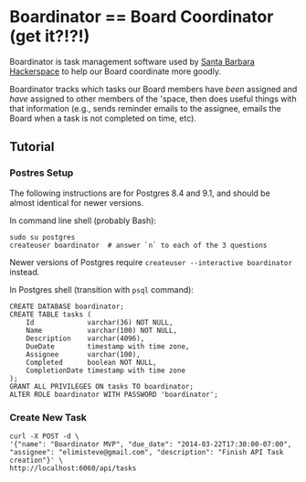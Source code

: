 # Boardinator == Board Coordinator (get it?!?!)

Boardinator is task management software used by [Santa Barbara
Hackerspace](http://sbhackerspace.com) to help our Board coordinate
more goodly.

Boardinator tracks which tasks our Board members have _been_ assigned
and _have_ assigned to other members of the 'space, then does useful
things with that information (e.g., sends reminder emails to the
assignee, emails the Board when a task is not completed on time, etc).


## Tutorial

### Postres Setup

The following instructions are for Postgres 8.4 and 9.1, and should be
almost identical for newer versions.

In command line shell (probably Bash):

```
sudo su postgres
createuser boardinator  # answer `n` to each of the 3 questions
```

Newer versions of Postgres require `createuser --interactive
boardinator` instead.

In Postgres shell (transition with `psql` command):

```
CREATE DATABASE boardinator;
CREATE TABLE tasks (
    Id             varchar(36) NOT NULL,
    Name           varchar(100) NOT NULL,
    Description    varchar(4096),
    DueDate        timestamp with time zone,
    Assignee       varchar(100),
    Completed      boolean NOT NULL,
    CompletionDate timestamp with time zone
);
GRANT ALL PRIVILEGES ON tasks TO boardinator;
ALTER ROLE boardinator WITH PASSWORD 'boardinator';
```


### Create New Task

```
curl -X POST -d \
'{"name": "Boardinator MVP", "due_date": "2014-03-22T17:30:00-07:00", "assignee": "elimisteve@gmail.com", "description": "Finish API Task creation"}' \
http://localhost:6060/api/tasks
```
